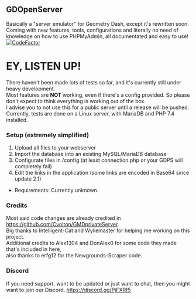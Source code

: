 ## GDOpenServer
Basically a "server emulator" for Geometry Dash, except it's rewritten soon.  
Coming with new features, tools, configurations and literally no need of knowledge on how to use PHPMyAdmin, all documentated and easy to use!  
[![CodeFactor](https://www.codefactor.io/repository/github/jecket22/gdopenserver/badge/master)](https://www.codefactor.io/repository/github/jecket22/gdopenserver/overview/master)

# EY, LISTEN UP!
There haven't been made lots of tests so far, and it's currently still under heavy development.  
Most features are **NOT** working, even if there's a config provided. So please don't expect to think everything is working out of the box.  
I advise you to not use this for a public server until a release will be pushed.
Currently, tests are done on a Linux server, with MariaDB and PHP 7.4 installed.

### Setup (extremely simplified)
1. Upload all files to your webserver
2. Import the database into an existing MySQL/MariaDB database
3. Configurate files in /config (at least connection.php or your GDPS will completely fail)
4. Edit the links in the application (some links are encoded in Base64 since update 2.1)
- Requirements: Currently unknown.

### Credits
Most said code changes are already credited in https://github.com/Cvolton/GMDprivateServer.  
Big thanks to Intelligent-Cat and Wyliemaster for helping me working on this project.  
Additional credits to Alex1304 and DonAlex0 for some code they made that's included in here,  
also thanks to erfg12 for the Newgrounds-Scraper code.

### Discord
If you need support, want to be updated or just want to chat, then you might want to join our Discord. https://discord.gg/PjFXRf5
